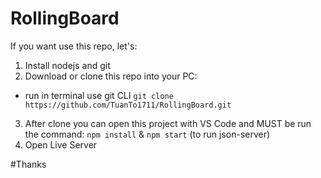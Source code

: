 # RollingBoard

If you want use this repo, let's:
1. Install nodejs and git
2. Download or clone this repo into your PC:
  - run in terminal use git CLI
    `git clone https://github.com/TuanTo1711/RollingBoard.git`
3. After clone you can open this project with VS Code and MUST be run the command:
  `npm install` & `npm start` (to run json-server)
4. Open Live Server

#Thanks
